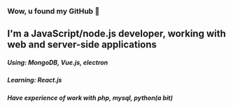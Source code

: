### Wow, u found my GitHub 👋

## I'm a JavaScript/node.js developer, working with web and server-side applications
##### **Using**: MongoDB, Vue.js, electron
##### **Learning**: React.js
##### *Have experience of work with php, mysql, python(a bit)*
